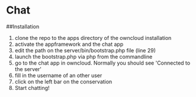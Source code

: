 Chat
====

##Installation
1.	clone the repo to the apps directory of the owncloud installation
2. 	activate the appframework and the chat app
3.	edit the path on the server/bin/bootstrap.php file (line 29)
4.	launch the bootstrap.php via php from the commandline
5. 	go to the chat app in owncloud. Normally you should see 'Connected to the server'
6. 	fill in the username of an other user
7. 	click on the left bar on the conservation 
8. 	Start chatting!

